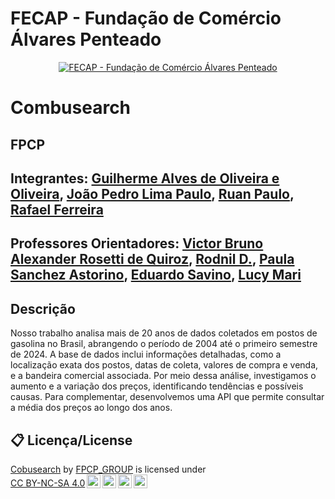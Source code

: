 # FECAP - Fundação de Comércio Álvares Penteado

<p align="center">
<a href= "https://www.fecap.br/"><img src="https://encrypted-tbn0.gstatic.com/images?q=tbn:ANd9GcRhZPrRa89Kma0ZZogxm0pi-tCn_TLKeHGVxywp-LXAFGR3B1DPouAJYHgKZGV0XTEf4AE&usqp=CAU" alt="FECAP - Fundação de Comércio Álvares Penteado" border="0"></a>
</p>

# Combusearch

## FPCP

## Integrantes: <a href="https://www.linkedin.com/in/guilherme-alves-de-oliveira-e-oliveira-173365278/">Guilherme Alves de Oliveira e Oliveira</a>, <a href="https://www.linkedin.com/in/joãopedro-lima28/">João Pedro Lima Paulo</a>, <a href="https://www.linkedin.com/in/ruan-paulo-46b269288/">Ruan Paulo</a>, <a href="https://www.linkedin.com/in/rafael-ferreira15/">Rafael Ferreira</a>

## Professores Orientadores: <a href="https://www.linkedin.com/in/victorbarq/">Victor Bruno Alexander Rosetti de Quiroz</a>, <a href="https://www.linkedin.com/in/professorrodnil/">Rodnil D.</a>, <a href="https://www.escavador.com/sobre/6893981/paula-sanchez-astorino">Paula Sanchez Astorino</a>, <a href="https://www.linkedin.com/in/eduardo-savino-gomes-77833a10/">Eduardo Savino</a>, <a href="https://www.linkedin.com/in/lucymari/">Lucy Mari</a>

## Descrição

Nosso trabalho analisa mais de 20 anos de dados coletados em postos de gasolina no Brasil, abrangendo o período de 2004 até o primeiro semestre de 2024. A base de dados inclui informações detalhadas, como a localização exata dos postos, datas de coleta, valores de compra e venda, e a bandeira comercial associada. Por meio dessa análise, investigamos o aumento e a variação dos preços, identificando tendências e possíveis causas. Para complementar, desenvolvemos uma API que permite consultar a média dos preços ao longo dos anos.


## 📋 Licença/License

<p xmlns:cc="http://creativecommons.org/ns#" xmlns:dct="http://purl.org/dc/terms/"><a property="dct:title" rel="cc:attributionURL" href="https://github.com/2024-2-NCC4/Projeto6">Cobusearch</a> by <a rel="cc:attributionURL dct:creator" property="cc:attributionName" href="https://www.linkedin.com/in/guilherme-alves-de-oliveira-e-oliveira-173365278/">FPCP_GROUP</a> is licensed under <a href="https://creativecommons.org/licenses/by-nc-sa/4.0/?ref=chooser-v1" target="_blank" rel="license noopener noreferrer" style="display:inline-block;">CC BY-NC-SA 4.0<img style="height:22px!important;margin-left:3px;vertical-align:text-bottom;" src="https://mirrors.creativecommons.org/presskit/icons/cc.svg?ref=chooser-v1" alt=""><img style="height:22px!important;margin-left:3px;vertical-align:text-bottom;" src="https://mirrors.creativecommons.org/presskit/icons/by.svg?ref=chooser-v1" alt=""><img style="height:22px!important;margin-left:3px;vertical-align:text-bottom;" src="https://mirrors.creativecommons.org/presskit/icons/nc.svg?ref=chooser-v1" alt=""><img style="height:22px!important;margin-left:3px;vertical-align:text-bottom;" src="https://mirrors.creativecommons.org/presskit/icons/sa.svg?ref=chooser-v1" alt=""></a></p>
